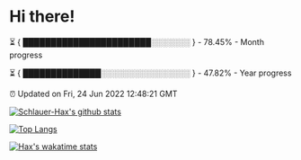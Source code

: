 # Hi there!

⏳ { ███████████████████████░░░░░░░ } - 78.45% - Month progress

⏳ { ██████████████░░░░░░░░░░░░░░░░ } - 47.82% - Year progress

⏰ Updated on Fri, 24 Jun 2022 12:48:21 GMT


[![Schlauer-Hax's github stats](https://github-readme-stats.vercel.app/api?username=Schlauer-Hax&show_icons=true&theme=dark&count_private=true)](https://github.com/Schlauer-Hax)


[![Top Langs](https://github-readme-stats.vercel.app/api/top-langs/?username=Schlauer-Hax&layout=compact&theme=dark)](https://github.com/Schlauer-Hax?tab=repositories)


[![Hax's wakatime stats](https://github-readme-stats.vercel.app/api/wakatime?username=Hax&theme=dark)](https://wakatime.com/@Hax)

